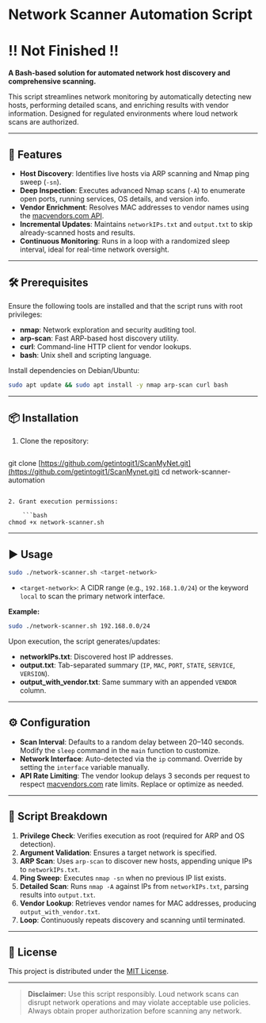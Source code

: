 # Network Scanner Automation Script
# !! Not Finished !!
**A Bash-based solution for automated network host discovery and comprehensive scanning.**

This script streamlines network monitoring by automatically detecting new hosts, performing detailed scans, and enriching results with vendor information. Designed for regulated environments where loud network scans are authorized.

---

## 🚀 Features

* **Host Discovery**: Identifies live hosts via ARP scanning and Nmap ping sweep (`-sn`).
* **Deep Inspection**: Executes advanced Nmap scans (`-A`) to enumerate open ports, running services, OS details, and version info.
* **Vendor Enrichment**: Resolves MAC addresses to vendor names using the [macvendors.com API](https://macvendors.com).
* **Incremental Updates**: Maintains `networkIPs.txt` and `output.txt` to skip already-scanned hosts and results.
* **Continuous Monitoring**: Runs in a loop with a randomized sleep interval, ideal for real-time network oversight.

---

## 🛠️ Prerequisites

Ensure the following tools are installed and that the script runs with root privileges:

* **nmap**: Network exploration and security auditing tool.
* **arp-scan**: Fast ARP-based host discovery utility.
* **curl**: Command-line HTTP client for vendor lookups.
* **bash**: Unix shell and scripting language.

Install dependencies on Debian/Ubuntu:

```bash
sudo apt update && sudo apt install -y nmap arp-scan curl bash
```

---

## 📦 Installation

1. Clone the repository:

   ```bash
   ```

git clone [https://github.com/getintogit1/ScanMyNet.git](https://github.com/getintogit1/ScanMynet.git)
cd network-scanner-automation

````

2. Grant execution permissions:

    ```bash
chmod +x network-scanner.sh
````

---

## ▶️ Usage

```bash
sudo ./network-scanner.sh <target-network>
```

* `<target-network>`: A CIDR range (e.g., `192.168.1.0/24`) or the keyword `local` to scan the primary network interface.

**Example:**

```bash
sudo ./network-scanner.sh 192.168.0.0/24
```

Upon execution, the script generates/updates:

* **networkIPs.txt**: Discovered host IP addresses.
* **output.txt**: Tab-separated summary (`IP`, `MAC`, `PORT`, `STATE`, `SERVICE`, `VERSION`).
* **output\_with\_vendor.txt**: Same summary with an appended `VENDOR` column.

---

## ⚙️ Configuration

* **Scan Interval**: Defaults to a random delay between 20–140 seconds. Modify the `sleep` command in the `main` function to customize.
* **Network Interface**: Auto-detected via the `ip` command. Override by setting the `interface` variable manually.
* **API Rate Limiting**: The vendor lookup delays 3 seconds per request to respect [macvendors.com](https://macvendors.com) rate limits. Replace or optimize as needed.

---

## 📝 Script Breakdown

1. **Privilege Check**: Verifies execution as root (required for ARP and OS detection).
2. **Argument Validation**: Ensures a target network is specified.
3. **ARP Scan**: Uses `arp-scan` to discover new hosts, appending unique IPs to `networkIPs.txt`.
4. **Ping Sweep**: Executes `nmap -sn` when no previous IP list exists.
5. **Detailed Scan**: Runs `nmap -A` against IPs from `networkIPs.txt`, parsing results into `output.txt`.
6. **Vendor Lookup**: Retrieves vendor names for MAC addresses, producing `output_with_vendor.txt`.
7. **Loop**: Continuously repeats discovery and scanning until terminated.


---

## 📄 License

This project is distributed under the [MIT License](LICENSE).

---

> **Disclaimer:** Use this script responsibly. Loud network scans can disrupt network operations and may violate acceptable use policies. Always obtain proper authorization before scanning any network.
